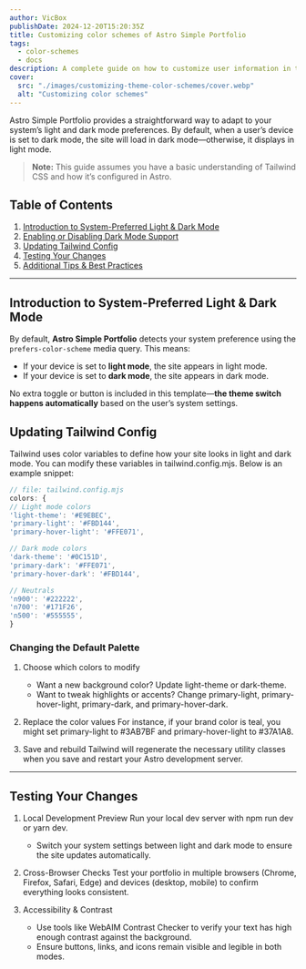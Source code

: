 ```yaml
---
author: VicBox
publishDate: 2024-12-20T15:20:35Z
title: Customizing color schemes of Astro Simple Portfolio
tags:
  - color-schemes
  - docs
description: A complete guide on how to customize user information in this Astro Simple Portfolio theme.
cover:
  src: "./images/customizing-theme-color-schemes/cover.webp"
  alt: "Customizing color schemes"
---
```


Astro Simple Portfolio provides a straightforward way to adapt to your system’s light and dark mode preferences. By default, when a user’s device is set to dark mode, the site will load in dark mode—otherwise, it displays in light mode.

> **Note:** This guide assumes you have a basic understanding of Tailwind CSS and how it’s configured in Astro.

## Table of Contents

1. [Introduction to System-Preferred Light & Dark Mode](#introduction-to-system-preferred-light--dark-mode)
2. [Enabling or Disabling Dark Mode Support](#enabling-or-disabling-dark-mode-support)
3. [Updating Tailwind Config](#updating-tailwind-config)
4. [Testing Your Changes](#testing-your-changes)
5. [Additional Tips & Best Practices](#additional-tips--best-practices)

---

## Introduction to System-Preferred Light & Dark Mode

By default, **Astro Simple Portfolio** detects your system preference using the `prefers-color-scheme` media query. This means:

- If your device is set to **light mode**, the site appears in light mode.
- If your device is set to **dark mode**, the site appears in dark mode.

No extra toggle or button is included in this template—**the theme switch happens automatically** based on the user’s system settings.

## Updating Tailwind Config

Tailwind uses color variables to define how your site looks in light and dark mode. You can modify these variables in tailwind.config.mjs. Below is an example snippet:

```js
// file: tailwind.config.mjs
colors: {
// Light mode colors
'light-theme': '#E9EBEC',
'primary-light': '#FBD144',
'primary-hover-light': '#FFE071',

// Dark mode colors
'dark-theme': '#0C151D',
'primary-dark': '#FFE071',
'primary-hover-dark': '#FBD144',

// Neutrals
'n900': '#222222',
'n700': '#171F26',
'n500': '#555555',
}
```

### Changing the Default Palette

1. Choose which colors to modify
   - Want a new background color? Update light-theme or dark-theme.
   - Want to tweak highlights or accents? Change primary-light, primary-hover-light, primary-dark, and primary-hover-dark.
2. Replace the color values
   For instance, if your brand color is teal, you might set primary-light to #3AB7BF and primary-hover-light to #37A1A8.

3. Save and rebuild
   Tailwind will regenerate the necessary utility classes when you save and restart your Astro development server.

---

## Testing Your Changes

1. Local Development Preview
   Run your local dev server with npm run dev or yarn dev.
   - Switch your system settings between light and dark mode to ensure the site updates automatically.

2. Cross-Browser Checks
   Test your portfolio in multiple browsers (Chrome, Firefox, Safari, Edge) and devices (desktop, mobile) to confirm everything looks consistent.

3. Accessibility & Contrast
   - Use tools like WebAIM Contrast Checker to verify your text has high enough contrast against the background.
   - Ensure buttons, links, and icons remain visible and legible in both modes.
